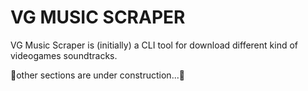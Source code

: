 # VG MUSIC SCRAPER

VG Music Scraper is (initially) a CLI tool for download different kind of videogames soundtracks.

🚧other sections are under construction...🚧
